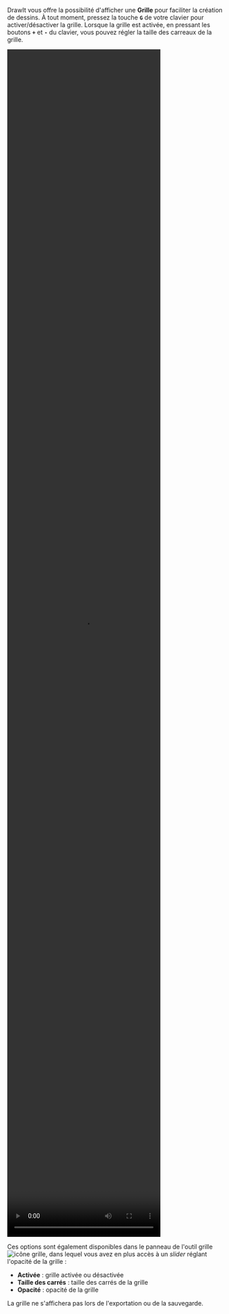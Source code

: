 DrawIt vous offre la possibilité d'afficher une **Grille** pour faciliter la création de dessins. À tout moment, pressez la touche **`G`** de votre clavier pour activer/désactiver la grille. Lorsque la grille est activée, en pressant les boutons **`+`** et **`-`** du clavier, vous pouvez régler la taille des carreaux de la grille.

<video width="70%" height="70%" class="doc-fig" autoplay loop>
    <source src="/assets/doc/vid/grille_trctd.webm" type="video/webm">
</video>

Ces options sont également disponibles dans le panneau de l'outil grille ![icône grille](/assets/sidebar-icons/grid.png), dans lequel vous avez en plus accès à un _slider_ réglant l'opacité de la grille :
*   **Activée** : grille activée ou désactivée
*   **Taille des carrés** : taille des carrés de la grille
*   **Opacité** : opacité de la grille

La grille ne s'affichera pas lors de l'exportation ou de la sauvegarde.
